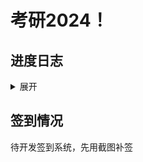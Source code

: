 # 考研2024！

## 进度日志
<details>
<summary>展开</summary>  
  
| Date       | Time usage | Archievements                |
| ---------- | ---------- | ---------------------------- |
| 2022-07-19 | 06:51:01   | 高数 基础复习 第三章结束       |
| 2022-07-20 | 08:16:47   | 高数 基础复习 第四章结束       |
| 2022-07-21 | 06:34:43   | 听八卦 高数 基础复习 第五章结束 |

</details>

## 签到情况
待开发签到系统，先用截图补签
